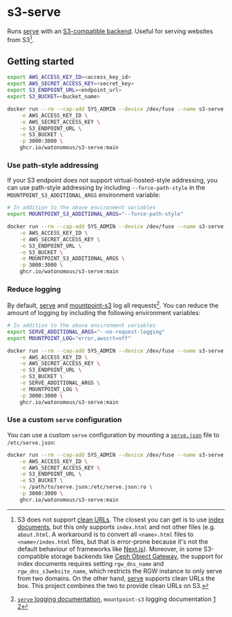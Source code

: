 # s3-serve

Runs [serve][serve] with an [S3-compatible backend][mountpoint-s3]. Useful for serving websites from S3[^rewrite].

[serve]: https://github.com/vercel/serve
[mountpoint-s3]: https://github.com/awslabs/mountpoint-s3
[^rewrite]: S3 does not support [clean URLs](https://github.com/vercel/serve-handler/blob/da507891/README.md#cleanurls-booleanarray). The closest you can get is to use [index documents](https://docs.aws.amazon.com/AmazonS3/latest/userguide/IndexDocumentSupport.html), but this only supports `index.html` and not other files (e.g. `about.html`. A workaround is to convert all `<name>.html` files to `<name>/index.html` files, but that is error-prone because it's not the default behaviour of frameworks like [Next.js](https://nextjs.org/)). Moreover, in some S3-compatible storage backends like [Ceph Object Gateway](https://docs.ceph.com/en/latest/radosgw/s3/), the support for index documents requires setting `rgw_dns_name` and `rgw_dns_s3website_name`, which restricts the RGW instance to only serve from two domains. On the other hand, [serve][serve] supports clean URLs the box. This project combines the two to provide clean URLs on S3.

## Getting started

```bash
export AWS_ACCESS_KEY_ID=<access_key_id>
export AWS_SECRET_ACCESS_KEY=<secret_key>
export S3_ENDPOINT_URL=<endpoint_url>
export S3_BUCKET=<bucket_name>

docker run --rm --cap-add SYS_ADMIN --device /dev/fuse --name s3-serve \
    -e AWS_ACCESS_KEY_ID \
    -e AWS_SECRET_ACCESS_KEY \
    -e S3_ENDPOINT_URL \
    -e S3_BUCKET \
    -p 3000:3000 \
    ghcr.io/watonomous/s3-serve:main
```

### Use path-style addressing

If your S3 endpoint does not support virtual-hosted-style addressing, you can use path-style addressing by including `--force-path-style` in the `MOUNTPOINT_S3_ADDITIONAL_ARGS` environment variable:

```bash
# In addition to the above environment variables
export MOUNTPOINT_S3_ADDITIONAL_ARGS="--force-path-style"

docker run --rm --cap-add SYS_ADMIN --device /dev/fuse --name s3-serve \
    -e AWS_ACCESS_KEY_ID \
    -e AWS_SECRET_ACCESS_KEY \
    -e S3_ENDPOINT_URL \
    -e S3_BUCKET \
    -e MOUNTPOINT_S3_ADDITIONAL_ARGS \
    -p 3000:3000 \
    ghcr.io/watonomous/s3-serve:main
```

### Reduce logging

By default, [serve][serve] and [mountpoint-s3][mountpoint-s3] log all requests[^logging]. You can reduce the amount of logging by including the following environment variables:

```bash
# In addition to the above environment variables
export SERVE_ADDITIONAL_ARGS="--no-request-logging"
export MOUNTPOINT_LOG="error,awscrt=off"

docker run --rm --cap-add SYS_ADMIN --device /dev/fuse --name s3-serve \
    -e AWS_ACCESS_KEY_ID \
    -e AWS_SECRET_ACCESS_KEY \
    -e S3_ENDPOINT_URL \
    -e S3_BUCKET \
    -e SERVE_ADDITIONAL_ARGS \
    -e MOUNTPOINT_LOG \
    -p 3000:3000 \
    ghcr.io/watonomous/s3-serve:main
```

[^logging]: [`serve` logging documentation](https://github.com/vercel/serve/blob/1ea55b/source/utilities/cli.ts#L47), `mountpoint-s3` logging documentation [1](https://github.com/awslabs/mountpoint-s3/blob/27bac02/doc/LOGGING.md) [2](https://github.com/awslabs/mountpoint-s3/blob/27bac02/mountpoint-s3/src/main.rs#L289-L304)

### Use a custom `serve` configuration

You can use a custom `serve` configuration by mounting a [`serve.json`](https://github.com/vercel/serve/blob/1ea55b/readme.md#configuration) file to `/etc/serve.json`:

```bash
docker run --rm --cap-add SYS_ADMIN --device /dev/fuse --name s3-serve \
    -e AWS_ACCESS_KEY_ID \
    -e AWS_SECRET_ACCESS_KEY \
    -e S3_ENDPOINT_URL \
    -e S3_BUCKET \
    -v /path/to/serve.json:/etc/serve.json:ro \
    -p 3000:3000 \
    ghcr.io/watonomous/s3-serve:main
```

